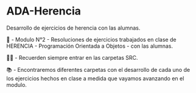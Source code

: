 # ADA-Herencia
Desarrollo de ejercicios de herencia con las alumnas.

📌 - Modulo N°2 - Resoluciones de ejercicios trabajados en clase de HERENCIA - Programación Orientada a Objetos - con las alumnas.

✋🏽 - Recuerden siempre entrar en las carpetas SRC.

📚 - Encontraremos diferentes carpetas con el desarrollo de cada uno de los ejercicios hechos en clase a medida que vayamos avanzando en el modulo.
